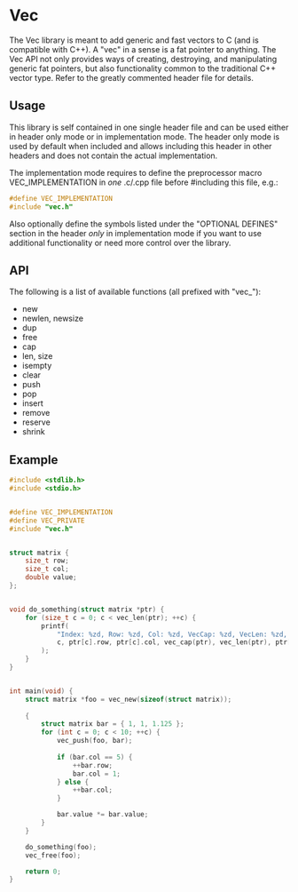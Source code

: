 # Vec
The Vec library is meant to add generic and fast vectors to C (and is compatible with C++). A "vec" in a sense is a fat pointer to anything. The Vec API not only provides ways of creating, destroying, and manipulating generic fat pointers, but also functionality common to the traditional C++ vector type. Refer to the greatly commented header file for details.


## Usage
This library is self contained in one single header file and can be used either in header only mode or in implementation mode. The header only mode is used by default when included and allows including this header in other headers and does not contain the actual implementation. 

The implementation mode requires to define the preprocessor macro VEC_IMPLEMENTATION in *one* .c/.cpp file before #including this file, e.g.:
```C
#define VEC_IMPLEMENTATION
#include "vec.h"
```
Also optionally define the symbols listed under the "OPTIONAL DEFINES" section in the header *only* in implementation mode if you want to use additional functionality or need more control over the library. 


## API
The following is a list of available functions (all prefixed with "vec_"):
- new
- newlen, newsize
- dup
- free
- cap
- len, size
- isempty
- clear
- push
- pop
- insert
- remove
- reserve
- shrink


## Example
```C
#include <stdlib.h>
#include <stdio.h>


#define VEC_IMPLEMENTATION
#define VEC_PRIVATE
#include "vec.h"


struct matrix {
	size_t row;
	size_t col;
	double value;
};


void do_something(struct matrix *ptr) {
	for (size_t c = 0; c < vec_len(ptr); ++c) {
		printf(
			"Index: %zd, Row: %zd, Col: %zd, VecCap: %zd, VecLen: %zd, Value: %.3f\n",
			c, ptr[c].row, ptr[c].col, vec_cap(ptr), vec_len(ptr), ptr[c].value
		);
	}
}


int main(void) {
	struct matrix *foo = vec_new(sizeof(struct matrix));
	
	{
		struct matrix bar = { 1, 1, 1.125 };
		for (int c = 0; c < 10; ++c) {
			vec_push(foo, bar);
			
			if (bar.col == 5) {
				++bar.row;
				bar.col = 1;
			} else {
				++bar.col;
			}

			bar.value *= bar.value;
		}
	}

	do_something(foo);
	vec_free(foo);

    return 0;
}
```
